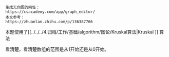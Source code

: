 ```ad-note
生成无向图的网址：
https://csacademy.com/app/graph_editor/
本文参考：
https://zhuanlan.zhihu.com/p/136387766
```

本题使用了[[../../../4.归档/工作/基础/algorithm/图论/Kruskal算法|Kruskal ]] 算法

看清楚，看清楚数组的范围是从1开始还是从0开始。